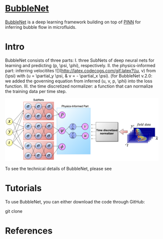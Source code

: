 # [BubbleNet](https://hanfengzhai.net/BubbleNet)

[BubbleNet](https://hanfengzhai.net/BubbleNet) is a deep learning framework building on top of [PINN](https://maziarraissi.github.io/PINNs/) for inferring bubble flow in microfluids.

# Intro

BubbleNet consists of three parts: I. three SubNets of deep neural nets for learning and predicting \(p, \psi, \phi\), respectively. II. the physics-informed part: inferring velocitites ![](http://latex.codecogs.com/gif.latex?\\u, v) from \(\psi\) with \(u = \partial_y \psi, \& v = - \partial_x \psi\). (for BubbleNet v.2.0: we added the governing equation from inferred \(u, v, p, \phi\) into the loss function. III. the time discretized normalizer: a function that can normalize the training data per time step.

![](/Documents/figures/PhysNet_sub.png)

To see the technical details of BubbleNet, please see

# Tutorials

To use BubbleNet, you can either download the code through GitHub:

git clone 

# References


